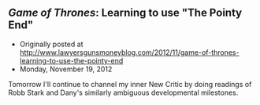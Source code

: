## <em>Game of Thrones</em>: Learning to use "The Pointy End"

 * Originally posted at http://www.lawyersgunsmoneyblog.com/2012/11/game-of-thrones-learning-to-use-the-pointy-end
 * Monday, November 19, 2012

Tomorrow I'll continue to channel my inner New Critic by doing  readings of Robb Stark and Dany's similarly ambiguous developmental  milestones.